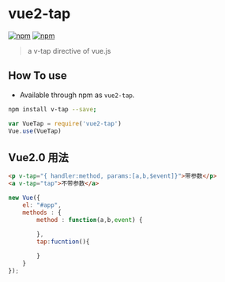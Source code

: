 # vue2-tap 
[![npm](https://img.shields.io/npm/v/v-tap.svg)](https://www.npmjs.com/package/v-tap) [![npm](https://img.shields.io/npm/dm/v-tap.svg)](https://www.npmjs.com/package/v-tap)

> a v-tap directive of vue.js
## How To use
- Available through npm as `vue2-tap`.
```bash
npm install v-tap --save; 
```

```js
var VueTap = require('vue2-tap')
Vue.use(VueTap)
```
## Vue2.0 用法
```html
<p v-tap="{ handler:method, params:[a,b,$event]}">带参数</p>
<a v-tap="tap">不带参数</a>
```

```javascript
new Vue({
	el: "#app",
	methods : {
		method : function(a,b,event) {
			
		},
        tap:fucntion(){

        }
	}
});
```
